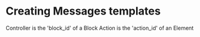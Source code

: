 ﻿---
layout: single
permalink: /configuring/messages/
---

# Creating Messages templates


Controller is the 'block_id' of a Block
Action is the 'action_id' of an Element
